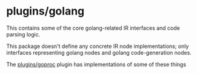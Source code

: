 # plugins/golang

This contains some of the core golang-related IR interfaces and code parsing logic.

This package doesn't define any concrete IR node implementations; only interfaces representing golang nodes and golang code-generation nodes.

The [plugins/goproc](../goproc) plugin has implementations of some of these things